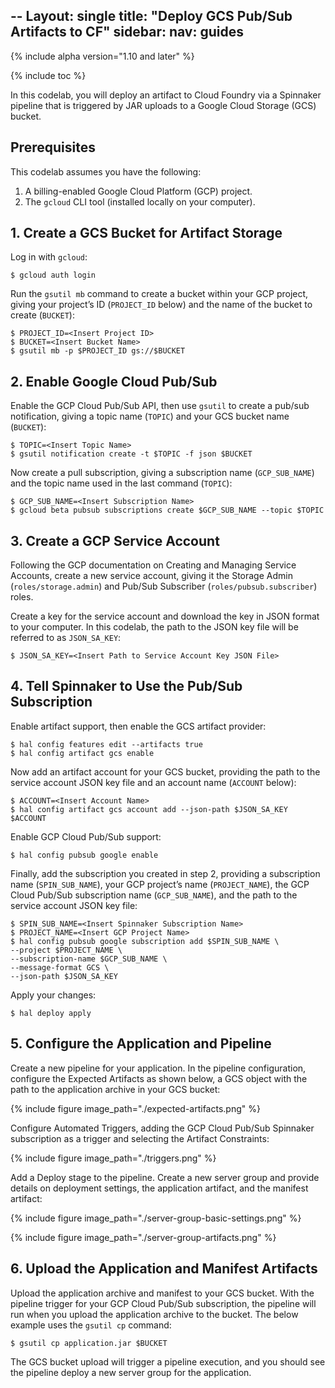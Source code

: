 --
 Layout: single
 title:  "Deploy GCS Pub/Sub Artifacts to CF"
 sidebar:
   nav: guides
---

 {% include alpha version="1.10 and later" %}
 
 {% include toc %}
 
In this codelab, you will deploy an artifact to Cloud Foundry via a Spinnaker pipeline that is triggered by JAR uploads to a Google Cloud Storage (GCS) bucket.

## Prerequisites

This codelab assumes you have the following:

1. A billing-enabled Google Cloud Platform (GCP) project.
1. The `gcloud` CLI tool (installed locally on your computer).

## 1. Create a GCS Bucket for Artifact Storage

Log in with `gcloud`:

```
$ gcloud auth login
```

Run the `gsutil mb` command to create a bucket within your GCP project, giving your project’s ID (`PROJECT_ID` below) and the name of the bucket to create (`BUCKET`):

```
$ PROJECT_ID=<Insert Project ID>
$ BUCKET=<Insert Bucket Name>
$ gsutil mb -p $PROJECT_ID gs://$BUCKET
```

## 2. Enable Google Cloud Pub/Sub

Enable the GCP Cloud Pub/Sub API, then use `gsutil` to create a pub/sub notification, giving a topic name (`TOPIC`) and your GCS bucket name (`BUCKET`):

```
$ TOPIC=<Insert Topic Name>
$ gsutil notification create -t $TOPIC -f json $BUCKET
```

Now create a pull subscription, giving a subscription name (`GCP_SUB_NAME`) and the topic name used in the last command (`TOPIC`):

```
$ GCP_SUB_NAME=<Insert Subscription Name>
$ gcloud beta pubsub subscriptions create $GCP_SUB_NAME --topic $TOPIC
```

## 3. Create a GCP Service Account

Following the GCP documentation on Creating and Managing Service Accounts, create a new service account, giving it the Storage Admin (`roles/storage.admin`) and Pub/Sub Subscriber (`roles/pubsub.subscriber`) roles.

Create a key for the service account and download the key in JSON format to your computer. In this codelab, the path to the JSON key file will be referred to as `JSON_SA_KEY`:

```
$ JSON_SA_KEY=<Insert Path to Service Account Key JSON File>
```

## 4. Tell Spinnaker to Use the Pub/Sub Subscription

Enable artifact support, then enable the GCS artifact provider:

```
$ hal config features edit --artifacts true
$ hal config artifact gcs enable
```

Now add an artifact account for your GCS bucket, providing the path to the service account JSON key file and an account name (`ACCOUNT` below):

```
$ ACCOUNT=<Insert Account Name>
$ hal config artifact gcs account add --json-path $JSON_SA_KEY $ACCOUNT
```

Enable GCP Cloud Pub/Sub support:

```
$ hal config pubsub google enable
```

Finally, add the subscription you created in step 2, providing a subscription name (`SPIN_SUB_NAME`), your GCP project’s name (`PROJECT_NAME`), the GCP Cloud Pub/Sub subscription name (`GCP_SUB_NAME`), and the path to the service account JSON key file:

```
$ SPIN_SUB_NAME=<Insert Spinnaker Subscription Name>
$ PROJECT_NAME=<Insert GCP Project Name>
$ hal config pubsub google subscription add $SPIN_SUB_NAME \
--project $PROJECT_NAME \
--subscription-name $GCP_SUB_NAME \
--message-format GCS \
--json-path $JSON_SA_KEY
```

Apply your changes:

```
$ hal deploy apply
```

## 5. Configure the Application and Pipeline

Create a new pipeline for your application. In the pipeline configuration, configure the Expected Artifacts as shown below, a GCS object with the path to the application archive in your GCS bucket:

{% include figure
   image_path="./expected-artifacts.png"
%}

Configure Automated Triggers, adding the GCP Cloud Pub/Sub Spinnaker subscription as a trigger and selecting the Artifact Constraints:

{% include figure
   image_path="./triggers.png"
%}

Add a Deploy stage to the pipeline. Create a new server group and provide details on deployment settings, the application artifact, and the manifest artifact:

{% include figure
   image_path="./server-group-basic-settings.png"
%}

{% include figure
   image_path="./server-group-artifacts.png"
%}

## 6. Upload the Application and Manifest Artifacts

Upload the application archive and manifest to your GCS bucket. With the pipeline trigger for your GCP Cloud Pub/Sub subscription, the pipeline will run when you upload the application archive to the bucket. The below example uses the `gsutil cp` command:

```
$ gsutil cp application.jar $BUCKET
```

The GCS bucket upload will trigger a pipeline execution, and you should see the pipeline deploy a new server group for the application.
